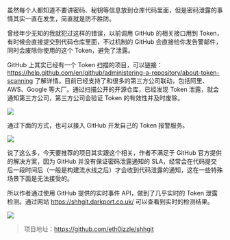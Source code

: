 虽然每个人都知道不要讲密码、秘钥等信息放到仓库代码里面，但是密码泄露的事情其实一直在发生，简直就是防不胜防。

曾经年少无知的我就犯过这样的错误，以前调用 GitHub 的相关接口用到 Token，有时候会直接提交到代码仓库里面，不过机制的 GitHub 会直接给你发告警邮件，同时会废除你使用的这个 Token，避免了泄露。

GitHub 上其实已经有一个 Token 扫描的项目，可以链接：https://help.github.com/en/github/administering-a-repository/about-token-scanning 了解详情。目前已经支持了和很多的第三方公司联动，包括阿里、AWS、Google 等大厂。通过扫描公开的开源仓库，已经发现 Token 泄露，就会通知第三方公司，第三方公司会验证 Token 的有效性并及时废除。

![](https://developer.github.com/assets/images/token-scanning-flow.png)

通过下面的方式，也可以接入 GitHub 开发自己的 Token 报警服务。

![](https://7465-test-3c9b5e-1258459492.tcb.qcloud.la/GitHub%E7%B2%BE%E9%80%89/sshgit.png)

说了这么多，今天要推荐的项目其实跟这个相关，作者不满足于 GitHub 官方提供的解决方案，因为 GitHub 并没有保证密码泄露通知的 SLA，经常会在代码提交后一段时间后（一般是构建流水线之后）才会收到代码泄露的通知，这在一些特殊场景下面是无法接受的。

所以作者通过使用 GitHub 提供的实时事件 API，做到了几乎实时的 Token 泄露检测。通过网站 https://shhgit.darkport.co.uk/ 可以查看到实时的检测结果。

![](https://camo.githubusercontent.com/93ef1bda4572fd1e5364338a7250bd78ed18109a/68747470733a2f2f7777772e6461726b706f72742e636f2e756b2f6173736574732f696d672f7368686769742d6c6976652d6578616d706c652e706e67)

> 项目地址：https://github.com/eth0izzle/shhgit